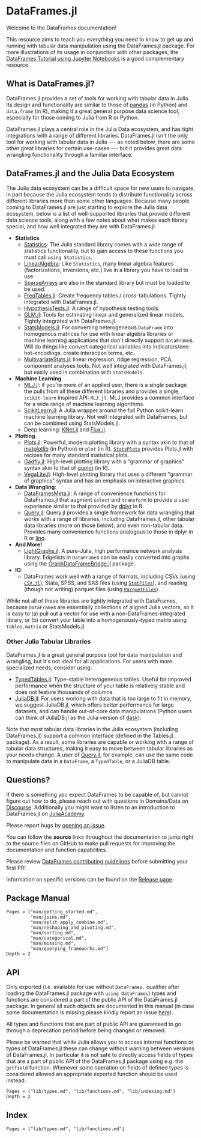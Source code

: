 # DataFrames.jl

Welcome to the DataFrames documentation!

This resource aims to teach you everything you need
to know to get up and running with tabular data manipulation using the DataFrames.jl package.
For more illustrations of its usage in conjunction with other packages, the
[DataFrames Tutorial using Jupyter Notebooks](https://github.com/bkamins/Julia-DataFrames-Tutorial/)
is a good complementary resource.

## What is DataFrames.jl?

DataFrames.jl provides a set of tools for working with tabular data
in Julia. Its design and functionality are similar to those of
[pandas](https://pandas.pydata.org/)
(in Python) and `data.frame` (in R), making it a great general purpose
data science tool, especially for those coming to Julia from R or Python.

DataFrames.jl plays a central role in the Julia Data ecosystem, and has
tight integrations with a range of different libraries. DataFrames.jl isn't the
only tool for working with tabular data in Julia --- as noted below, there are
some other great libraries for certain use-cases --- but it provides great
data wrangling functionality through a familiar interface.

## DataFrames.jl and the Julia Data Ecosystem

The Julia data ecosystem can be a difficult space for new users to navigate,
in part because the Julia ecosystem tends to distribute functionality across
different libraries more than some other languages.
Because many people coming to DataFrames.jl are just starting to explore the
Julia data ecosystem, below is a list of well-supported libraries that
provide different data science tools, along with a few notes about
what makes each library special, and how well integrated they are with
DataFrames.jl.


- **Statistics**
    - [Statistics](https://docs.julialang.org/en/v1/stdlib/Statistics/): The Julia standard library comes with a wide range of statistics functionality, but to gain access to these functions you must call `using Statistics`.
    - [LinearAlgebra](https://docs.julialang.org/en/v1/stdlib/LinearAlgebra/): Like `Statistics`, many linear algebra features (factorizations, inversions, etc.) live in a library you have to load to use.
    - [SparseArrays](https://docs.julialang.org/en/v1/stdlib/SparseArrays/) are also in the standard library but must be loaded to be used. 
    - [FreqTables.jl](https://github.com/nalimilan/FreqTables.jl): Create frequency tables / cross-tabulations.
      Tightly integrated with DataFrames.jl.
    - [HypothesisTests.jl](https://juliastats.org/HypothesisTests.jl/stable/): A range of hypothesis testing tools.
    - [GLM.jl](https://juliastats.org/GLM.jl/stable/manual/): Tools for estimating linear and generalized linear models.
      Tightly integrated with DataFrames.jl.
    - [StatsModels.jl](https://juliastats.org/StatsModels.jl/stable/): For converting heterogeneous `DataFrame` into homogenous matrices for use with linear algebra libraries or machine learning applications that don't directly support `DataFrame`s. Will do things like convert categorical variables into indicators/one-hot-encodings, create interaction terms, etc.
    - [MultivariateStats.jl](https://multivariatestatsjl.readthedocs.io/en/stable/index.html): linear regression, ridge regression, PCA, component analyses tools. Not well integrated with DataFrames.jl, but easily used in combination with `StatsModels`.
- **Machine Learning**
    - [MLJ.jl](https://github.com/alan-turing-institute/MLJ.jl): if you're more of an applied user, there is a single package the pulls from all these different libraries and provides a single, `scikit-learn` inspired API: `MLJ.jl`. MLJ provides a common interface for a wide range of machine learning algorithms. 
    - [ScikitLearn.jl](https://cstjean.github.io/ScikitLearn.jl/stable/): A Julia wrapper around the full Python scikit-learn machine learning library. Not well integrated with DataFrames, but can be combined using StatsModels.jl.
    - Deep learning: [KNet.jl](https://denizyuret.github.io/Knet.jl/stable/tutorial/#Introduction-to-Knet-1) and [Flux.jl](https://github.com/FluxML/Flux.jl). 
- **Plotting**
    - [Plots.jl](http://docs.juliaplots.org/latest/): Powerful, modern plotting library with a syntax akin to that of [matplotlib](https://matplotlib.org/) (in Python) or `plot` (in R).
      [`StatsPlots`](http://docs.juliaplots.org/latest/tutorial/#Using-Plot-Recipes-1) provides Plots.jl with recipes for many standard statistical plots.
    - [Gadfly.jl](http://gadflyjl.org/stable/): High-level plotting library with a "grammar of graphics" syntax akin to that of [ggplot](https://ggplot2.tidyverse.org/reference/ggplot.html) (in R).
    - [VegaLite.jl](https://www.queryverse.org/VegaLite.jl/stable/): High-level plotting library that uses a different "grammar of graphics" syntax and has an emphasis on interactive graphics.
- **Data Wrangling**:
    - [DataFramesMeta.jl](https://github.com/JuliaData/DataFramesMeta.jl): A range of convenience functions for DataFrames.jl that augment `select` and `transform` to provide a user experience similar to that provided by [dplyr](https://dplyr.tidyverse.org/) in R.
    - [Query.jl](https://github.com/queryverse/Query.jl): Query.jl provides a single framework for data wrangling that works with a range of libraries, including DataFrames.jl, other tabular data libraries (more on those below), and even non-tabular data. Provides many convenience functions analogous to those in dplyr in R or
      [linq](https://en.wikipedia.org/wiki/Language_Integrated_Query).
- **And More!**
    - [LightGraphs.jl](https://github.com/JuliaGraphs/LightGraphs.jl): A pure-Julia, high performance network analysis library. Edgelists in `DataFrame`s can be easily converted into graphs using the [GraphDataFrameBridge.jl](https://github.com/JuliaGraphs/GraphDataFrameBridge.jl) package.
- **IO**:
    - DataFrames work well with a range of formats, including CSVs (using [`CSV.jl`](https://github.com/JuliaData/CSV.jl)), Stata, SPSS, and SAS files (using [`StatFiles`](https://github.com/queryverse/StatFiles.jl)), and reading (though not writing) parquet files (using [`ParquetFiles`](https://github.com/queryverse/ParquetFiles.jl)).

While not all of these libraries are tightly integrated with DataFrames, because
`DataFrame`s are essentially collections of aligned Julia vectors, so it is easy
to (a) pull out a vector for use with a non-DataFrames-integrated library, or (b)
convert your table into a homogenously-typed matrix using `Tables.matrix` or StatsModels.jl.

### Other Julia Tabular Libraries

DataFrames.jl is a great general purpose tool for data manipulation and
wrangling, but it's not ideal for all applications. For users with more
specialized needs, consider using:

- [TypedTables.jl](https://juliadata.github.io/TypedTables.jl/stable/):
  Type-stable heterogeneous tables. Useful for improved performance when the structure of your table is relatively stable and does not feature thousands of columns.
- [JuliaDB.jl](https://juliadata.github.io/JuliaDB.jl/stable/):
  For users working with data that is too large to fit in memory, we suggest JuliaDB.jl,
  which offers better performance for large datasets, and can handle out-of-core data manipulations
  (Python users can think of JuliaDB.jl as the Julia version of [dask](https://dask.org/)).

Note that most tabular data libraries in the Julia ecosystem (including DataFrames.jl)
support a common interface (defined in the Tables.jl package). As a result, some libraries are
capable or working with a range of tabular data structures, making it easy to
move between tabular libraries as your needs change. A user of
[Query.jl](https://github.com/queryverse/Query.jl), for example, can use the
same code to manipulate data in a `DataFrame`, a `TypedTable`, or a JuliaDB table.

## Questions?

If there is something you expect DataFrames to be capable of, but
cannot figure out how to do, please reach out with questions in Domains/Data on
[Discourse](https://discourse.julialang.org/new-topic?title=[DataFrames%20Question]:%20&body=%23%20Question:%0A%0A%23%20Dataset%20(if%20applicable):%0A%0A%23%20Minimal%20Working%20Example%20(if%20applicable):%0A&category=Domains/Data&tags=question). Additionally you might want to listen to an introduction to DataFrames.jl on [JuliaAcademy](https://juliaacademy.com/p/introduction-to-dataframes-jl).

Please report bugs by
[opening an issue](https://github.com/JuliaData/DataFrames.jl/issues/new).

You can follow
the **source** links throughout the documentation to jump right to the
source files on GitHub to make pull requests for improving the documentation and function
capabilities.

Please review
[DataFrames contributing guidelines](https://github.com/JuliaData/DataFrames.jl/blob/master/CONTRIBUTING.md)
before submitting your first PR!

Information on specific versions can be found on the [Release page](https://github.com/JuliaData/DataFrames.jl/releases).

## Package Manual

```@contents
Pages = ["man/getting_started.md",
         "man/joins.md",
         "man/split_apply_combine.md",
         "man/reshaping_and_pivoting.md",
         "man/sorting.md",
         "man/categorical.md",
         "man/missing.md",
         "man/querying_frameworks.md"]
Depth = 2
```

## API

Only exported (i.e. available for use without `DataFrames.` qualifier after
loading the DataFrames.jl package with `using DataFrames`) types and functions
are considered a part of the public API of the DataFrames.jl package. In general
all such objects are documented in this manual (in case some documentation is
missing please kindly report an issue
[here](https://github.com/JuliaData/DataFrames.jl/issues/new)).

All types and functions that are part of public API are guaranteed to go through
a deprecation period before being changed or removed.

Please be warned that while Julia allows you to access internal functions or
types of DataFrames.jl these can change without warning between versions of
DataFrames.jl. In particular it is not safe to directly access fields of types
that are a part of public API of the DataFrames.jl package using e.g. the
`getfield` function. Whenever some operation on fields of defined types is
considered allowed an appropriate exported function should be used instead.

```@contents
Pages = ["lib/types.md", "lib/functions.md", "lib/indexing.md"]
Depth = 2
```

## Index

```@index
Pages = ["lib/types.md", "lib/functions.md"]
```

